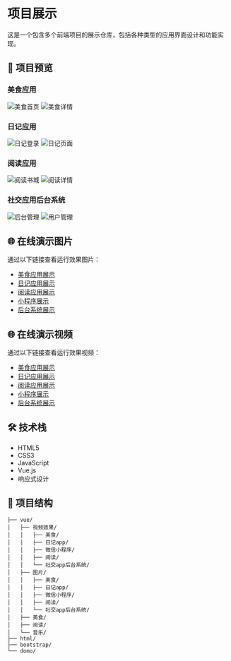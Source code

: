 # 项目展示

这是一个包含多个前端项目的展示仓库，包括各种类型的应用界面设计和功能实现。

## 📱 项目预览

### 美食应用
<!-- 展示美食相关的应用界面设计，包括首页、详情页、搜索等功能。 -->

![美食首页](vue/图片/美食图片/美食首页.jpg)
![美食详情](vue/图片/美食图片/美食详情.jpg)

### 日记应用  
<!-- 个人日记管理应用，具有登录、写日记、日历等功能。 -->

![日记登录](vue/图片/日记app/登录.png)
![日记页面](vue/图片/日记app/日记.png)

### 阅读应用
<!-- 在线阅读平台，包含书城、书架、阅读界面等。 -->

![阅读书城](vue/图片/阅读图片/阅读书城.jpg)
![阅读详情](vue/图片/阅读图片/阅读详情.jpg)

### 社交应用后台系统
<!-- 后台管理系统界面，包含用户管理、内容管理等功能。 -->

![后台管理](vue/图片/社交app后台系统图片/后台管理员.jpg)
![用户管理](vue/图片/社交app后台系统图片/用户首页.jpg)

## 🌐 在线演示图片

通过以下链接查看运行效果图片：

- [美食应用展示](https://hbinlris.github.io/vue/图片/DeliciousFood.html)
- [日记应用展示](https://hbinlris.github.io/vue/图片/diary.html)  
- [阅读应用展示](https://hbinlris.github.io/vue/图片/reading.html)
- [小程序展示](https://hbinlris.github.io/vue/图片/miniProgram.html)
- [后台系统展示](https://hbinlris.github.io/vue/图片/backend.html)

## 🌐 在线演示视频
通过以下链接查看运行效果视频：


- [美食应用展示](https://hbinlris.github.io/vue/视频效果/DeliciousFood.html)
- [日记应用展示](https://hbinlris.github.io/vue/视频效果/diary.html)  
- [阅读应用展示](https://hbinlris.github.io/vue/视频效果/reading.html)
- [小程序展示](https://hbinlris.github.io/vue/视频效果/miniProgram.html)
- [后台系统展示](https://hbinlris.github.io/vue/视频效果/backend.html)


## 🛠️ 技术栈

- HTML5
- CSS3
- JavaScript
- Vue.js
- 响应式设计

## 📄 项目结构

```
├── vue/
│   ├── 视频效果/
│   │   ├── 美食/
│   │   ├── 日记app/
│   │   ├── 微信小程序/
│   │   ├── 阅读/
│   │   └── 社交app后台系统/  
│   ├── 图片/
│   │   ├── 美食/
│   │   ├── 日记app/
│   │   ├── 微信小程序/
│   │   ├── 阅读/
│   │   └── 社交app后台系统/
│   ├── 美食/
│   ├── 阅读/
│   └── 音乐/
├── html/
├── bootstrap/
└── domo/
```

